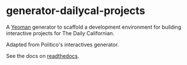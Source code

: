 # generator-dailycal-projects

A [Yeoman](http://yeoman.io) generator to scaffold a development environment for building interactive projects for The Daily Californian.

Adapted from Politico's interactives generator.

See the docs on [readthedocs](http://generator-politico-interactives.readthedocs.io/en/latest/).
